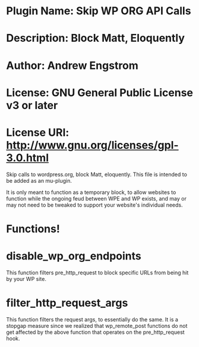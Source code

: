 # Plugin Name: Skip WP ORG API Calls
# Description: Block Matt, Eloquently
# Author:      Andrew Engstrom
# License:     GNU General Public License v3 or later
# License URI: http://www.gnu.org/licenses/gpl-3.0.html

Skip calls to wordpress.org, block Matt, eloquently.
This file is intended to be added as an mu-plugin.

It is only meant to function as a temporary block, to allow
websites to function while the ongoing feud between WPE and WP
exists, and may or may not need to be tweaked to support your
website's individual needs.

# Functions!

# disable_wp_org_endpoints
This function filters pre_http_request to block specific URLs from being hit by your WP site.

# filter_http_request_args
This function filters the request args, to essentially do the same. It is a stopgap measure
since we realized that wp_remote_post functions do not get affected by the above function that
operates on the pre_http_request hook.
